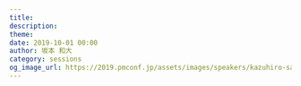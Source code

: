 ```yaml
---
title: 
description: 
theme: 
date: 2019-10-01 00:00
author: 坂本 和大
category: sessions
og_image_url: https://2019.pmconf.jp/assets/images/speakers/kazuhiro-sakamoto.png
---
```


